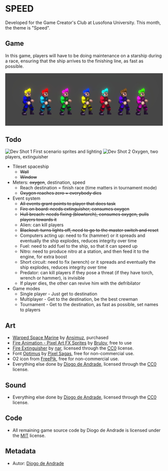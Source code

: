 # SPEED

Developed for the Game Creator's Club at Lusofona University.
This month, the theme is "Speed". 

## Game

In this game, players will have to be doing maintenance on a starship during a race, ensuring that the ship arrives to the finishing line, as fast as possible.

![Customization](Screenshots/screen01.jpg)

## Todo

![Dev Shot 1](Screenshots/screen02.png)
First scenario sprites and lighting
![Dev Shot 2](Screenshots/screen03.png)
Oxygen, two players, extinguisher

- Tileset spaceship
  - ~~Wall~~
  - ~~Window~~
- Meters: ~~oxygen~~, destination, speed
  - Reach destination = finish race (time matters in tournament mode)
  - ~~Oxygen reaches zero = everybody dies~~
- Event system
  - ~~All events grant points to player that does task~~
  - ~~Fire on board: needs extinguisher, consumes oxygen~~
  - ~~Hull breach: needs fixing (blowtorch), consumes oxygen, pulls players towards it~~
  - Alien: can kill players
  - ~~Blackout: turns lights off,  need to go to the master switch and reset~~
  - Computers acting up: need to fix (hammer) or it spreads and eventually the ship explodes, reduces integrity over time
  - Fuel: need to add fuel to the ship, so that it can speed up
  - Nitro: need to produce nitro at a station, and then feed it to the engine, for extra boost
  - Short circuit: need to fix (wrench) or it spreads and eventually the ship explodes, reduces integrity over time
  - Predator: can kill players if they pose a threat (if they have torch, wrench or hammer), is invisible
  - If player dies, the other can revive him with the defribilator
- Game modes
  - Single player - Just get to destination
  - Multiplayer - Get to the destination, be the best crewman
  - Tournament - Get to the destination, as fast as possible, set names to players

## Art

- [Warped Space Marine](https://ansimuz.itch.io/warped-space-marine) by [Ansimuz](https://ansimuz.itch.io/), purchased
- [Fire Animation - Pixel Art FX Sprites](https://brullov.itch.io/fire-animation) by [Brulov](https://brullov.itch.io/), free to use
- [Fire Extinguisher](https://opengameart.org/content/fire-extinguisher-3) by [nar](https://opengameart.org/users/nar), licensed through the [CC0] license.
- Font [Optimus](https://www.dafont.com/pt/optimus.font) by [Pixel Sagas](https://www.dafont.com/pt/pixel-sagas.d32), free for non-commercial use.
- O2 icon from [FreePik](https://www.freepik.com/), free for non-commercial use.
- Everything else done by [Diogo de Andrade], licensed through the [CC0] license.

## Sound

- Everything else done by [Diogo de Andrade], licensed through the [CC0] license.

## Code

- All remaining game source code by Diogo de Andrade is licensed under the [MIT] license.

## Metadata

- Autor: [Diogo de Andrade]

[Diogo de Andrade]:https://github.com/DiogoDeAndrade
[CC0]:https://creativecommons.org/publicdomain/zero/1.0/
[CC-BY 3.0]:https://creativecommons.org/licenses/by/3.0/
[CC-BY-SA 4.0]:http://creativecommons.org/licenses/by-sa/4.0/
[CC-BY 4.0]:https://creativecommons.org/licenses/by/4.0/
[MIT]:LICENSE
